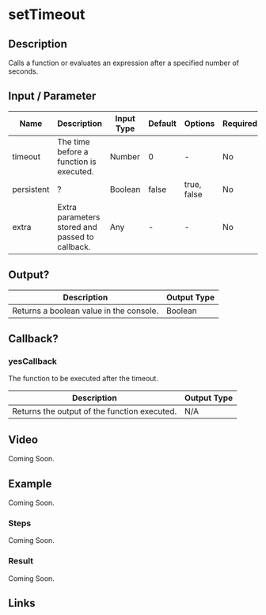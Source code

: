 ﻿# setTimeout

## Description

Calls a function or evaluates an expression after a specified number of seconds.

## Input / Parameter

| Name | Description | Input Type | Default | Options | Required |
| ------ | ------ | ------ | ------ | ------ | ------ |
| timeout | The time before a function is executed. | Number | 0 | - | No |
| persistent | ? | Boolean | false | true, false | No |
| extra | Extra parameters stored and passed to callback. | Any | - | - | No |

## Output?

| Description | Output Type |
| ------ | ------ |
| Returns a boolean value in the console. | Boolean |

## Callback?

### yesCallback

The function to be executed after the timeout.

| Description | Output Type |
| ------ | ------ |
| Returns the output of the function executed. | N/A |

## Video

Coming Soon.

<!-- Format: [![Video]({image-path}?raw=true)]({url-link}) -->

## Example

Coming Soon.

<!-- Share a scenario, like a user requirements. -->

### Steps

Coming Soon.

<!-- Show the steps and share some screenshots.

1. .....

Format: ![]({image-path}?raw=true) -->

### Result

Coming Soon.

<!-- Explain the output.

Format: ![]({image-path}?raw=true) -->

## Links